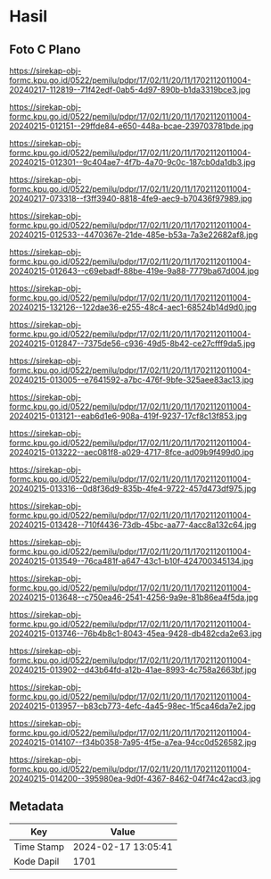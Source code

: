 # Hasil

## Foto C Plano

https://sirekap-obj-formc.kpu.go.id/0522/pemilu/pdpr/17/02/11/20/11/1702112011004-20240217-112819--71f42edf-0ab5-4d97-890b-b1da3319bce3.jpg

https://sirekap-obj-formc.kpu.go.id/0522/pemilu/pdpr/17/02/11/20/11/1702112011004-20240215-012151--29ffde84-e650-448a-bcae-239703781bde.jpg

https://sirekap-obj-formc.kpu.go.id/0522/pemilu/pdpr/17/02/11/20/11/1702112011004-20240215-012301--9c404ae7-4f7b-4a70-9c0c-187cb0da1db3.jpg

https://sirekap-obj-formc.kpu.go.id/0522/pemilu/pdpr/17/02/11/20/11/1702112011004-20240217-073318--f3ff3940-8818-4fe9-aec9-b70436f97989.jpg

https://sirekap-obj-formc.kpu.go.id/0522/pemilu/pdpr/17/02/11/20/11/1702112011004-20240215-012533--4470367e-21de-485e-b53a-7a3e22682af8.jpg

https://sirekap-obj-formc.kpu.go.id/0522/pemilu/pdpr/17/02/11/20/11/1702112011004-20240215-012643--c69ebadf-88be-419e-9a88-7779ba67d004.jpg

https://sirekap-obj-formc.kpu.go.id/0522/pemilu/pdpr/17/02/11/20/11/1702112011004-20240215-132126--122dae36-e255-48c4-aec1-68524b14d9d0.jpg

https://sirekap-obj-formc.kpu.go.id/0522/pemilu/pdpr/17/02/11/20/11/1702112011004-20240215-012847--7375de56-c936-49d5-8b42-ce27cfff9da5.jpg

https://sirekap-obj-formc.kpu.go.id/0522/pemilu/pdpr/17/02/11/20/11/1702112011004-20240215-013005--e7641592-a7bc-476f-9bfe-325aee83ac13.jpg

https://sirekap-obj-formc.kpu.go.id/0522/pemilu/pdpr/17/02/11/20/11/1702112011004-20240215-013121--eab6d1e6-908a-419f-9237-17cf8c13f853.jpg

https://sirekap-obj-formc.kpu.go.id/0522/pemilu/pdpr/17/02/11/20/11/1702112011004-20240215-013222--aec081f8-a029-4717-8fce-ad09b9f499d0.jpg

https://sirekap-obj-formc.kpu.go.id/0522/pemilu/pdpr/17/02/11/20/11/1702112011004-20240215-013316--0d8f36d9-835b-4fe4-9722-457d473df975.jpg

https://sirekap-obj-formc.kpu.go.id/0522/pemilu/pdpr/17/02/11/20/11/1702112011004-20240215-013428--710f4436-73db-45bc-aa77-4acc8a132c64.jpg

https://sirekap-obj-formc.kpu.go.id/0522/pemilu/pdpr/17/02/11/20/11/1702112011004-20240215-013549--76ca481f-a647-43c1-b10f-424700345134.jpg

https://sirekap-obj-formc.kpu.go.id/0522/pemilu/pdpr/17/02/11/20/11/1702112011004-20240215-013648--c750ea46-2541-4256-9a9e-81b86ea4f5da.jpg

https://sirekap-obj-formc.kpu.go.id/0522/pemilu/pdpr/17/02/11/20/11/1702112011004-20240215-013746--76b4b8c1-8043-45ea-9428-db482cda2e63.jpg

https://sirekap-obj-formc.kpu.go.id/0522/pemilu/pdpr/17/02/11/20/11/1702112011004-20240215-013902--d43b64fd-a12b-41ae-8993-4c758a2663bf.jpg

https://sirekap-obj-formc.kpu.go.id/0522/pemilu/pdpr/17/02/11/20/11/1702112011004-20240215-013957--b83cb773-4efc-4a45-98ec-1f5ca46da7e2.jpg

https://sirekap-obj-formc.kpu.go.id/0522/pemilu/pdpr/17/02/11/20/11/1702112011004-20240215-014107--f34b0358-7a95-4f5e-a7ea-94cc0d526582.jpg

https://sirekap-obj-formc.kpu.go.id/0522/pemilu/pdpr/17/02/11/20/11/1702112011004-20240215-014200--395980ea-9d0f-4367-8462-04f74c42acd3.jpg


## Metadata

| Key        | Value               |
| ---------- | ------------------- |
| Time Stamp | 2024-02-17 13:05:41 |
| Kode Dapil | 1701                |




